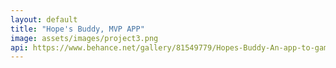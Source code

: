 ```yaml
---
layout: default
title: "Hope's Buddy, MVP APP"
image: assets/images/project3.png
api: https://www.behance.net/gallery/81549779/Hopes-Buddy-An-app-to-gamify-the-cure-process
---
```

